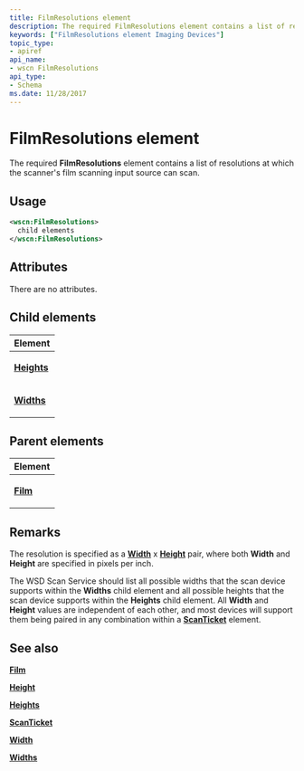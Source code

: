 ```yaml
---
title: FilmResolutions element
description: The required FilmResolutions element contains a list of resolutions at which the scanner's film scanning input source can scan.
keywords: ["FilmResolutions element Imaging Devices"]
topic_type:
- apiref
api_name:
- wscn FilmResolutions
api_type:
- Schema
ms.date: 11/28/2017
---
```


# FilmResolutions element


The required **FilmResolutions** element contains a list of resolutions at which the scanner's film scanning input source can scan.

## Usage

```xml
<wscn:FilmResolutions>
  child elements
</wscn:FilmResolutions>
```

## Attributes

There are no attributes.

## Child elements


<table>
<colgroup>
<col width="100%" />
</colgroup>
<thead>
<tr class="header">
<th>Element</th>
</tr>
</thead>
<tbody>
<tr class="odd">
<td><p><a href="heights.md" data-raw-source="[&lt;strong&gt;Heights&lt;/strong&gt;](heights.md)"><strong>Heights</strong></a></p></td>
</tr>
<tr class="even">
<td><p><a href="widths.md" data-raw-source="[&lt;strong&gt;Widths&lt;/strong&gt;](widths.md)"><strong>Widths</strong></a></p></td>
</tr>
</tbody>
</table>

## Parent elements


<table>
<colgroup>
<col width="100%" />
</colgroup>
<thead>
<tr class="header">
<th>Element</th>
</tr>
</thead>
<tbody>
<tr class="odd">
<td><p><a href="film.md" data-raw-source="[&lt;strong&gt;Film&lt;/strong&gt;](film.md)"><strong>Film</strong></a></p></td>
</tr>
</tbody>
</table>

## Remarks

The resolution is specified as a [**Width**](width.md) x [**Height**](height.md) pair, where both **Width** and **Height** are specified in pixels per inch.

The WSD Scan Service should list all possible widths that the scan device supports within the **Widths** child element and all possible heights that the scan device supports within the **Heights** child element. All **Width** and **Height** values are independent of each other, and most devices will support them being paired in any combination within a [**ScanTicket**](scanticket.md) element.

## See also


[**Film**](film.md)

[**Height**](height.md)

[**Heights**](heights.md)

[**ScanTicket**](scanticket.md)

[**Width**](width.md)

[**Widths**](widths.md)

 

 






